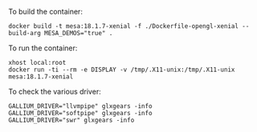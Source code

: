 To build the container:

```
docker build -t mesa:18.1.7-xenial -f ./Dockerfile-opengl-xenial --build-arg MESA_DEMOS="true" .
```

To run the container:

```
xhost local:root
docker run -ti --rm -e DISPLAY -v /tmp/.X11-unix:/tmp/.X11-unix  mesa:18.1.7-xenial
```

To check the various driver:

```
GALLIUM_DRIVER="llvmpipe" glxgears -info
GALLIUM_DRIVER="softpipe" glxgears -info
GALLIUM_DRIVER="swr" glxgears -info
```